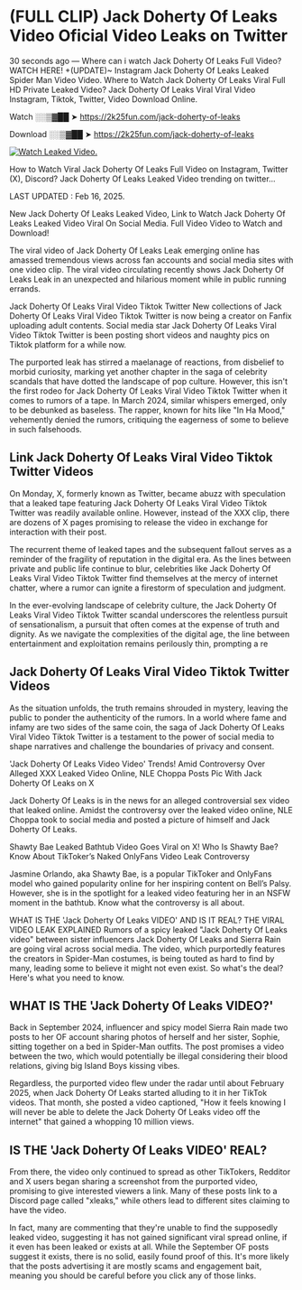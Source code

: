 # (FULL CLIP) Jack Doherty Of Leaks Video Oficial Video Leaks on Twitter

30 seconds ago — Where can i watch Jack Doherty Of Leaks Full Video? WATCH HERE! +(UPDATE)~ Instagram Jack Doherty Of Leaks Leaked Spider Man Video Video. Where to Watch Jack Doherty Of Leaks Viral Full HD Private Leaked Video? Jack Doherty Of Leaks Viral Viral Video Instagram, Tiktok, Twitter, Video Download Online.

Watch ░░▒▓██ ➤ https://2k25fun.com/jack-doherty-of-leaks

Download ░░▒▓██ ➤ https://2k25fun.com/jack-doherty-of-leaks

[![Watch Leaked Video.](https://miro.medium.com/v2/resize:fit:828/format:webp/1*cilzJN44JGOrTw9NJCrNHA.gif "Watch Leaked Video")](https://2k25fun.com/jack-doherty-of-leaks)

How to Watch Viral Jack Doherty Of Leaks Full Video on Instagram, Twitter (X), Discord? Jack Doherty Of Leaks Leaked Video trending on twitter...

LAST UPDATED : Feb 16, 2025.

New Jack Doherty Of Leaks Leaked Video, Link to Watch Jack Doherty Of Leaks Leaked Video Viral On Social Media. Full Video Video to Watch and Download!

The viral video of Jack Doherty Of Leaks Leak emerging online has amassed tremendous views across fan accounts and social media sites with one video clip. The viral video circulating recently shows Jack Doherty Of Leaks Leak in an unexpected and hilarious moment while in public running errands.

Jack Doherty Of Leaks Viral Video Tiktok Twitter New collections of Jack Doherty Of Leaks Viral Video Tiktok Twitter is now being a creator on Fanfix uploading adult contents. Social media star Jack Doherty Of Leaks Viral Video Tiktok Twitter is been posting short videos and naughty pics on Tiktok platform for a while now.

The purported leak has stirred a maelanage of reactions, from disbelief to morbid curiosity, marking yet another chapter in the saga of celebrity scandals that have dotted the landscape of pop culture. However, this isn't the first rodeo for Jack Doherty Of Leaks Viral Video Tiktok Twitter when it comes to rumors of a tape. In March 2024, similar whispers emerged, only to be debunked as baseless. The rapper, known for hits like "In Ha Mood," vehemently denied the rumors, critiquing the eagerness of some to believe in such falsehoods.

## Link Jack Doherty Of Leaks Viral Video Tiktok Twitter Videos

On Monday, X, formerly known as Twitter, became abuzz with speculation that a leaked tape featuring Jack Doherty Of Leaks Viral Video Tiktok Twitter was readily available online. However, instead of the XXX clip, there are dozens of X pages promising to release the video in exchange for interaction with their post.

The recurrent theme of leaked tapes and the subsequent fallout serves as a reminder of the fragility of reputation in the digital era. As the lines between private and public life continue to blur, celebrities like Jack Doherty Of Leaks Viral Video Tiktok Twitter find themselves at the mercy of internet chatter, where a rumor can ignite a firestorm of speculation and judgment.

In the ever-evolving landscape of celebrity culture, the Jack Doherty Of Leaks Viral Video Tiktok Twitter scandal underscores the relentless pursuit of sensationalism, a pursuit that often comes at the expense of truth and dignity. As we navigate the complexities of the digital age, the line between entertainment and exploitation remains perilously thin, prompting a re

##  Jack Doherty Of Leaks Viral Video Tiktok Twitter Videos

As the situation unfolds, the truth remains shrouded in mystery, leaving the public to ponder the authenticity of the rumors. In a world where fame and infamy are two sides of the same coin, the saga of Jack Doherty Of Leaks Viral Video Tiktok Twitter is a testament to the power of social media to shape narratives and challenge the boundaries of privacy and consent.

'Jack Doherty Of Leaks Video Video' Trends! Amid Controversy Over Alleged XXX Leaked Video Online, NLE Choppa Posts Pic With Jack Doherty Of Leaks on X

Jack Doherty Of Leaks is in the news for an alleged controversial sex video that leaked online. Amidst the controversy over the leaked video online, NLE Choppa took to social media and posted a picture of himself and Jack Doherty Of Leaks.

Shawty Bae Leaked Bathtub Video Goes Viral on X! Who Is Shawty Bae? Know About TikToker’s Naked OnlyFans Video Leak Controversy

Jasmine Orlando, aka Shawty Bae, is a popular TikToker and OnlyFans model who gained popularity online for her inspiring content on Bell’s Palsy. However, she is in the spotlight for a leaked video featuring her in an NSFW moment in the bathtub. Know what the controversy is all about.

WHAT IS THE 'Jack Doherty Of Leaks VIDEO' AND IS IT REAL? THE VIRAL VIDEO LEAK EXPLAINED Rumors of a spicy leaked "Jack Doherty Of Leaks video" between sister influencers Jack Doherty Of Leaks and Sierra Rain are going viral across social media. The video, which purportedly features the creators in Spider-Man costumes, is being touted as hard to find by many, leading some to believe it might not even exist. So what's the deal? Here's what you need to know.

## WHAT IS THE 'Jack Doherty Of Leaks VIDEO?'

Back in September 2024, influencer and spicy model Sierra Rain made two posts to her OF account sharing photos of herself and her sister, Sophie, sitting together on a bed in Spider-Man outfits. The post promises a video between the two, which would potentially be illegal considering their blood relations, giving big Island Boys kissing vibes.

Regardless, the purported video flew under the radar until about February 2025, when Jack Doherty Of Leaks started alluding to it in her TikTok videos. That month, she posted a video captioned, "How it feels knowing I will never be able to delete the Jack Doherty Of Leaks video off the internet" that gained a whopping 10 million views.

## IS THE 'Jack Doherty Of Leaks VIDEO' REAL?

From there, the video only continued to spread as other TikTokers, Redditor and X users began sharing a screenshot from the purported video, promising to give interested viewers a link. Many of these posts link to a Discord page called "xleaks," while others lead to different sites claiming to have the video.

In fact, many are commenting that they're unable to find the supposedly leaked video, suggesting it has not gained significant viral spread online, if it even has been leaked or exists at all. While the September OF posts suggest it exists, there is no solid, easily found proof of this. It's more likely that the posts advertising it are mostly scams and engagement bait, meaning you should be careful before you click any of those links.
